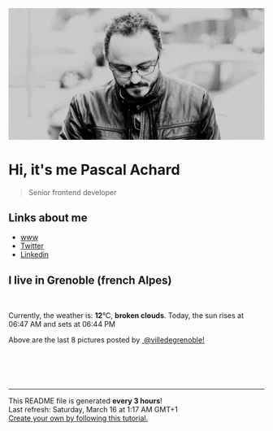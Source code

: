 ![Pascal Achard](./images/photo-pascal-achard.jpg)
# Hi, it's me Pascal Achard
> Senior frontend developer

## Links about me
- [www](https://www.pascal-achard.com)
- [Twitter](https://twitter.com/botmaster)
- [Linkedin](http://www.linkedin.com/in/pascal-achard)


## I live in Grenoble (french Alpes)
<img src="https://openweathermap.org/img/wn/04n@2x.png" alt="">

Currently, the weather is: **12**°C, **broken clouds**.
Today, the sun rises at 06:47 AM and sets at 06:44 PM

Above are the last 8 pictures posted by <a href="https://www.instagram.com/villedegrenoble/" target="_blank"><img alt="" src="https://upload.wikimedia.org/wikipedia/commons/thumb/e/e7/Instagram_logo_2016.svg/1024px-Instagram_logo_2016.svg.png" width="20"/> @villedegrenoble!</a>

<p style="display: flex; flex-wrap: wrap; gap: 20px;">
        <img src="https://cdn1.picuki.com/hosted-by-instagram/q/0exhNuNYnjBGZDHIdN5WmL9I2Pk2GAlRNecaS7j0nyZiNxIsbHWB58ltwdGn%7C%7CDh7IAhgASuRYztj5YkiU11WCz15PEfbT7yORTpc566cUe%7C%7CN1jVi85Nolr43KXEdYnes9MQuUgmYdSgIGaYDG7uo%7C%7CesJ+f3scjIEri2WNbwT9zJBpY6uSKVKz8B1pJ2Jg3Tt%7C%7C9k4Ki5e82wzJURmpNHNpW5HDbr2PM86o6N0QrlChMIRrdDgmBq7EHl3Kj4oUQ+RubTOl+1eqhrkUz8Hy2WwVf0aF3MTjnK8tFA0toFzqaqTZY49ztwZkIH2CmUEXTE86kEon5zgx3PySWaNzWB74lmelf7nYawyp6TAM%7C%7CmsRNfxwAraTL%7C%7CKEuxkZU04LsruWVyOd+KsEI5Wk9YZSd4YhgiWokCCerPLzxp1WW1I0GHfWg==.jpeg" alt="" width="200"/>
        <img src="https://cdn1.picuki.com/hosted-by-instagram/q/0exhNuNYnjBGZDHIdN5WmL9I2Pk2GAlRNucaS7j0nyZiNxIsbHWB58ltwdev%7C%7CDlyKw1oASyLeDxi5okoU1pYZFV5NUTfSL2JRDxW6qmcUICg1jZv8ZRknb0wKncYYHOt9stDCnicKyVHDe0AUq%7C%7Cm6vZNuKyBOTUAyXCUMLQKnmICjtCsCOwlktcf7KG4iF+44ooiMDxN4Gosak8ktdKO52hEWvrxfMh2pqV5CLkJnoE65ezRmCSsTDx6KyhBGTOgtYPCwtQrsTXLZiBu0zXzZpFjHFw8mF%7C%7C9shI8760BudShZJpM+N8ZkObUT2RaCCE+4R1pr5e8lCvIV2usxh5%7C%7C2U3K76mEItAsi8TfEdKEeu%7C%7CimA7kV+DwNf4feT9cJLKEHlzfIqL7Uo5WntYfTMdv0X+G4C2SeJvmzwAnAhtQiQWAVZpibs+F06GX%7C%7C0L5jjm09BdopOCqU4tqzVF8tMqItFAuXyWSVZ5pfQvY2m8xG9odKbyby8qC.jpeg" alt="" width="200"/>
        <img src="https://cdn1.picuki.com/hosted-by-instagram/q/0exhNuNYnjBGZDHIdN5WmL9I2Pk2GAlRNucaS7j0nyZiNxIsbHWB58ltwdev%7C%7CDlyKw1oASyLeD1p7YkrVVhUZFV5Pk3WTLSMRDZQ66ybVYCm2zJi8JVnlLY3JHUeZHas88EuOzjYMTIfQeoEH%7C%7Cbx7a8Koru5A2MGo1zRMrBC0GAG4fy3UPI7mslm3ayEv0Pxto0%7C%7CNylL9XkgKQcursrV%7C%7CndYEvL+M4Byp6JzSPkCj9ND1OHtpCa5BTB7Kz04KD6chYTJnLM1qzbJJDtu7WjqZogDdlU0o1O18RM1v9EPp7TzN916+N8ZkIGRT2UFAjsm8lJnl6u+liDFbV+i2loP7nr+2567S60IvJ6lCtewBfbz7XDvSoSOOZoJDl5KU9iYARLfI%7C%7CfhSp0fmYMSTKhx9liW6gufUr%7C%7Cc0ENZMDxTkjjdIJNhbsWPk76F%7C%7CXn5iByHthZi3eqPY4oInmFW04OC7FstLFqfJJsea3Lp11MdAddELObKzcuAPQ==.jpeg" alt="" width="200"/>
        <img src="https://cdn1.picuki.com/hosted-by-instagram/q/0exhNuNYnjBGZDHIdN5WmL9I2Pk2GAlRNucaS7j0nyZiNxIsbHWB58ltwdGn%7C%7CDh7IAhgASuRYztj5osoWV1XDD17OUTaTLaASD1W7ameUeuhvDJj9JRinb00Ln0cYnWs%7C%7C8ssVW6pNWwSDv5PHL%7C%7Clo7gX5v%7C%7CsbCgEpjuSKrVCkGZTjse3TO9%7C%7C2pYf5%7C%7CHSv1izv9QpcmkazXgpdAd4+pvlpDk1VOCtO8BnsaBwVLYBxMEJ%7C%7COC61nf2F2MrNWh8FDSR9IXEi6g8iyDXdzQspjD3FO8EIU8hjl246kY3mt8a24aqDtRY+MZhgYiFQUhBWmhm+jVBocW+xzTvSUGI%7C%7CgVRwGKOlf7kNPEu+8WgGtKbdPW7+jDCYrL7LKgBb2JcVc7SUkj2DM2kOOZ%7C%7Cz4REMPZ5g1eW+CqHQJPG6gQ3CzAX1WGtWsdWGq%7C%7Cb+6GnzWTZhmDWolRuxJo=.jpeg" alt="" width="200"/>
        <img src="https://cdn1.picuki.com/hosted-by-instagram/q/0exhNuNYnjBGZDHIdN5WmL9I2Pk2GAlRNucaS7j0nyZiNxIsbHWB58ltwdev%7C%7CDlyKw1oASyLeDxi5ogpUFhQZFV+PEDWQbGBSDdQ76mcV4Cm1j1v959ml7gxLn0YZ3Wn8cYuOzjYMTIfQeoEH%7C%7Cbx7a8Koru5A2MGo1zRMrBC0GAG4fy3UPI7mslm3ayEv0Pxto0%7C%7CNylL9XkgKQcursrV%7C%7CndYEvL+M4Byp6JzSPkCj9ND1OHtpCa5BTB7Kz04KD6chYTJnLMVkij7TRI+yVKuUIgDdx8EsWW58RM1v9EPp7TzN916+N8ZkIGRT2UFAjsm8lJnl6u+liDFbV+i2loP7nr+256FX+kJkryjCPm8QvXz%7C%7CTnuSrbGOawJDl5KU9iYARLfI%7C%7CfhSp0fmYMSTKhx9liUqC%7C%7CkLOfe9BAiETZgrDOIX6ZXR6ixk4C8603f0zjc8S4%7C%7Cw+mINqB4z0pww4OC7FstLFqfVOsWH3Lp11MdAddELObKzcuAPQ==.jpeg" alt="" width="200"/>
        <img src="https://cdn1.picuki.com/hosted-by-instagram/q/0exhNuNYnjBGZDHIdN5WmL9I2Pk2GAlRNucaS7j0nyZiNxIsbHWB58ltwdev%7C%7CDlyKw1oASyLeDxg5I4pUV9TZFV5O0zZTrSOTThT76+eV4Cl0TNl%7C%7CZRnlro9JXEWZ3Su8MYsOzjYMTIfQeoEH%7C%7Cb2rOsJ+OXoajUboDWRZdsW2yIfu9OjZ6ckn64ztPbXmB2xu8IOKj51+n98LUc7ttzduDsHEvL8JcEg6PM5QLkNxMEH6Ovg1Su9BSsVdW1BFDGL59qRzKg8iyDXez07pmCLcL4%7C%7COE81mU24li58uaI+stPkMYlghN8XgPHUHHEmfk1KhlJtk5bgwG6YLmmu4EBTwGjW%7C%7Cbi0a6MLvLjpCNeaTPTN4XTtWrKOOqFhCVcVKeX4YhqPBLDlI4YL2IgCH%7C%7CtMgBPgtgm1KeCk4zJ3ICNJm2KkKp94eqnIw6ej0HTbmi7flTYxgZrqWpVo+nxq1vq7ugl8VFX8Uc8JNDGLjwUESvwTUueOoZDXVPtLTE5fPNpG%7C%7Cjc=.jpeg" alt="" width="200"/>
        <img src="https://cdn1.picuki.com/hosted-by-instagram/q/0exhNuNYnjBGZDHIdN5WmL9I2Pk2GAlRNucaS7j0nyZiNxIsbHWB58ltwdev%7C%7CDlyKw1oASyLeDxg44gpUFlXZFV5OkPZTbSPST1X6qWRUYCl0DZn9pdik7swJXEeZnCq8cYsOzjYMTIfQeoEH%7C%7Cbx7a8Koru5A2MEo1zRMrBC0GAG4YWbVqFKwoV966yUlEri+YU8ajtG5WR1aRtmpNPb5DwIX%7C%7CD+fMBxsedISLQzicYRtr6+yGOHH24VdGZ9SjK16IHDs8EIsDbNVQ11822BbYd9KkgT3HSUhkcy4psPqaSDFctu2vxl5u2CCm8AYG9qpBxrr5+4jn7gck2w8mdzkE%7C%7Cn86SeRvl3ibHzPNypfMPH7WSTSvSNMPUeEHkMAqubBhnTKKjmV%7C%7Cd4kKp5S64fwFmD+V6WROmt5jVOPSxGrGWjOp5aF7Cb7v6jw32IqRqcqyYWlO6KPbxZlQgI1OTasF4oP0PIBvdcMjCLgVJxR4oW.jpeg" alt="" width="200"/>
        <img src="https://cdn1.picuki.com/hosted-by-instagram/q/0exhNuNYnjBGZDHIdN5WmL9I2Pk2GAlRNucaS7j0nyZiNxIsbHWB58ltwdGn%7C%7CDh7IAhgASuRYztj5YgrUV9ZDz17OE3bTrWLST5R6a6fVOenvDJk%7C%7CZ9lnLgwLXMfZnao8MQsU2SpNWwSDv5PHL%7C%7Clo7gX5vrobigBpzuMMLVKyQlWotfpUrJy9ZRxt+S4jkja45BsLTNZ5momNkgl7NvWvTVeEaa+NMB166d1RbMCxMkA%7C%7C6nRlSaHEmw+Jj8uTnagtIj+kOYA2A24eG089lOucrkKDnQhj2TjrUR3t4gj1aSNBdxuiekakIH2bSAEXG428Fk71pu1ynOdV0Gv%7C%7CFUH73bC1OCGev8rpLvbd9fPT+vQ%7C%7CRDIeJeTBPZqBC9XEKXkUk3OBK23Ss8fmY4SSq1ogQrk1F%7C%7C7S7734wB4AGgSgWfeWMQ=.jpeg" alt="" width="200"/>
</p>

------------
<p>This README file is generated <b>every 3 hours</b>!
    <br />Last refresh: Saturday, March 16 at 1:17 AM GMT+1
    <br /><a href="https://medium.com/@th.guibert/how-to-create-a-self-updating-readme-md-for-your-github-profile-f8b05744ca91">Create your own by following this tutorial.</a>
</p>
<p><a href="https://github.com/botmaster/botmaster/actions/workflows/main.yaml"><img alt="" src="https://github.com/botmaster/botmaster/actions/workflows/main.yaml/badge.svg" /></a></p>

